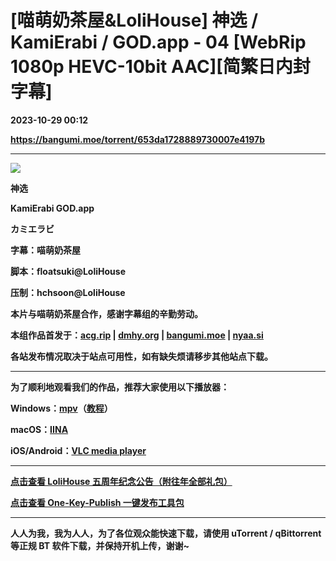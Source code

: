 # [喵萌奶茶屋&LoliHouse] 神选 / KamiErabi / GOD.app - 04 [WebRip 1080p HEVC-10bit AAC][简繁日内封字幕]

**2023-10-29 00:12**

**https://bangumi.moe/torrent/653da1728889730007e4197b**

* * *

![](https://s2.loli.net/2023/10/11/ZH9GsYzXIJUkl3B.jpg)

**神选**

**KamiErabi GOD.app**

**カミエラビ**

  
**字幕：喵萌奶茶屋**

**脚本：floatsuki@LoliHouse**

**压制：hchsoon@LoliHouse**

**本片与喵萌奶茶屋合作，感谢字幕组的辛勤劳动。**

  
**本组作品首发于：[acg.rip](https://acg.rip/?term=LoliHouse) | [dmhy.org](https://share.dmhy.org/topics/list?keyword=lolihouse) | [bangumi.moe](https://bangumi.moe/search/581be821ee98e9ca20730eae) | [nyaa.si](https://nyaa.si/?f=0&c=0_0&q=lolihouse)**

**各站发布情况取决于站点可用性，如有缺失烦请移步其他站点下载。**

* * *

  

**为了顺利地观看我们的作品，推荐大家使用以下播放器：**

**Windows：[mpv](https://mpv.io/)（[教程](https://vcb-s.com/archives/7594)）**

**macOS：[IINA](https://iina.io/)**

**iOS/Android：[VLC media player](https://www.videolan.org/vlc/)**

  

* * *

  

**[点击查看 LoliHouse 五周年纪念公告（附往年全部礼包）](https://share.dmhy.org/topics/view/599634_LoliHouse_LoliHouse_5th_Anniversary_Announcement.html)**

**[点击查看 One-Key-Publish 一键发布工具包](https://github.com/AmusementClub/OKP)**

  

* * *

**人人为我，我为人人，为了各位观众能快速下载，请使用 uTorrent / qBittorrent等正规 BT 软件下载，并保持开机上传，谢谢~**